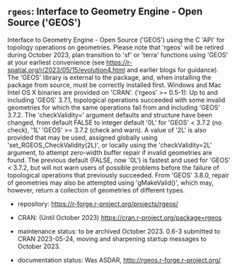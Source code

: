 ## `rgeos`: Interface to Geometry Engine - Open Source ('GEOS')

Interface to Geometry Engine - Open Source ('GEOS') using the C 'API' for topology operations on geometries. Please note that 'rgeos' will be retired during October 2023, plan transition to 'sf' or 'terra' functions using 'GEOS' at your earliest convenience (see <https://r-spatial.org/r/2023/05/15/evolution4.html> and earlier blogs for guidance). The 'GEOS' library is external to the package, and, when installing the package from source, must be correctly installed first. Windows and Mac Intel OS X binaries are provided on 'CRAN'. ('rgeos' >= 0.5-1): Up to and including 'GEOS' 3.7.1, topological operations succeeded with some invalid geometries for which the same operations fail from and including 'GEOS' 3.7.2. The 'checkValidity=' argument defaults and structure have been changed, from default FALSE to integer default '0L' for 'GEOS' < 3.7.2 (no check), '1L' 'GEOS' >= 3.7.2 (check and warn). A value of '2L' is also provided that may be used, assigned globally using 'set_RGEOS_CheckValidity(2L)', or locally using the 'checkValidity=2L' argument, to attempt zero-width buffer repair if invalid geometries are found. The previous default (FALSE, now '0L') is fastest and used for 'GEOS' < 3.7.2, but will not warn users of possible problems before the failure of topological operations that previously succeeded. From 'GEOS' 3.8.0, repair of geometries may also be attempted using 'gMakeValid()', which may, however, return a collection of geometries of different types.

- repository: https://r-forge.r-project.org/projects/rgeos/

- CRAN: (Until October 2023) https://cran.r-project.org/package=rgeos

- maintenance status: to be archived October 2023. 0.6-3 submitted to CRAN 2023-05-24, moving and sharpening startup messages to October 2023.

- documentation status: Was ASDAR, http://rgeos.r-forge.r-project.org/

